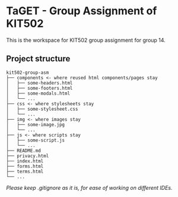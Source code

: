 # TaGET - Group Assignment of KIT502

This is the workspace for KIT502 group assignment for group 14.

## Project structure

```
kit502-group-asm
├── components <- where reused html components/pages stay
│   ├── some-headers.html
│   ├── some-footers.html
│   ├── some-modals.html
│   └── ...
├── css <- where stylesheets stay
│   ├── some-stylesheet.css
│   └── ...
├── img <- where images stay
│   ├── some-image.jpg
│   └── ...
├── js <- where scripts stay
│   ├── some-script.js
│   └── ...
├── README.md
├── privacy.html
├── index.html
├── forms.html
├── terms.html
└── ...
```
*Please keep .gitignore as it is, for ease of working on different IDEs.*